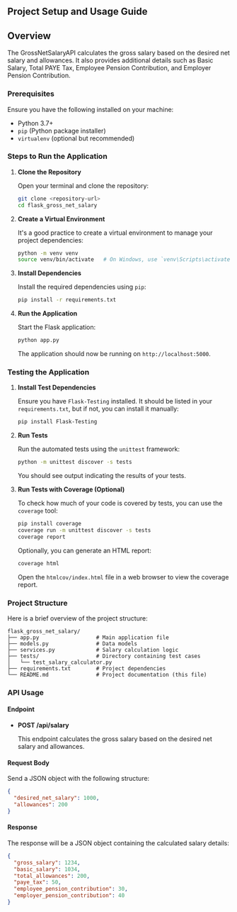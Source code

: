 ## Project Setup and Usage Guide

## Overview
The GrossNetSalaryAPI calculates the gross salary based on the desired net salary and allowances. It also provides additional details such as Basic Salary, Total PAYE Tax, Employee Pension Contribution, and Employer Pension Contribution.

### Prerequisites

Ensure you have the following installed on your machine:
- Python 3.7+
- `pip` (Python package installer)
- `virtualenv` (optional but recommended)

### Steps to Run the Application

1. **Clone the Repository**

   Open your terminal and clone the repository:

   ```bash
   git clone <repository-url>
   cd flask_gross_net_salary
   ```

2. **Create a Virtual Environment**

   It's a good practice to create a virtual environment to manage your project dependencies:

   ```bash
   python -m venv venv
   source venv/bin/activate   # On Windows, use `venv\Scripts\activate`
   ```

3. **Install Dependencies**

   Install the required dependencies using `pip`:

   ```bash
   pip install -r requirements.txt
   ```

4. **Run the Application**

   Start the Flask application:

   ```bash
   python app.py
   ```

   The application should now be running on `http://localhost:5000`.

### Testing the Application

1. **Install Test Dependencies**

   Ensure you have `Flask-Testing` installed. It should be listed in your `requirements.txt`, but if not, you can install it manually:

   ```bash
   pip install Flask-Testing
   ```

2. **Run Tests**

   Run the automated tests using the `unittest` framework:

   ```bash
   python -m unittest discover -s tests
   ```

   You should see output indicating the results of your tests.

3. **Run Tests with Coverage (Optional)**

   To check how much of your code is covered by tests, you can use the `coverage` tool:

   ```bash
   pip install coverage
   coverage run -m unittest discover -s tests
   coverage report
   ```

   Optionally, you can generate an HTML report:

   ```bash
   coverage html
   ```

   Open the `htmlcov/index.html` file in a web browser to view the coverage report.

### Project Structure

Here is a brief overview of the project structure:

```
flask_gross_net_salary/
├── app.py                  # Main application file
├── models.py               # Data models
├── services.py             # Salary calculation logic
├── tests/                  # Directory containing test cases
│   └── test_salary_calculator.py
├── requirements.txt        # Project dependencies
└── README.md               # Project documentation (this file)
```

### API Usage

#### Endpoint

- **POST /api/salary**

  This endpoint calculates the gross salary based on the desired net salary and allowances.

#### Request Body

Send a JSON object with the following structure:

```json
{
  "desired_net_salary": 1000,
  "allowances": 200
}
```

#### Response

The response will be a JSON object containing the calculated salary details:

```json
{
  "gross_salary": 1234,
  "basic_salary": 1034,
  "total_allowances": 200,
  "paye_tax": 50,
  "employee_pension_contribution": 30,
  "employer_pension_contribution": 40
}
```
